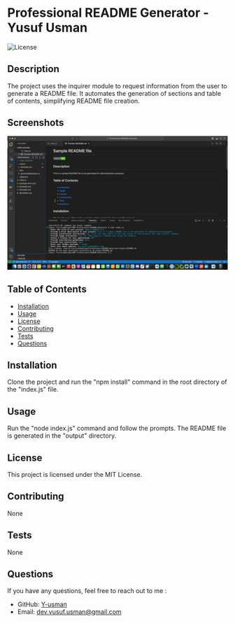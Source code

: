 
# Professional README Generator - Yusuf Usman

![License](https://img.shields.io/badge/License-MIT-brightgreen)

## Description
The project uses the inquirer module to request information from the user to generate a README file. It automates the generation of sections and table of contents, simplifying README file creation.

## Screenshots
![SAMPLE README screenshot](/assets/Screenshot.png)

## Table of Contents
- [Installation](#installation)
- [Usage](#usage)
- [License](#license)
- [Contributing](#contributing)
- [Tests](#tests)
- [Questions](#questions)

## Installation
Clone the project and run the "npm install" command in the root directory of the "index.js" file.

## Usage
Run the "node index.js" command and follow the prompts. The README file is generated in the "output" directory.

## License
This project is licensed under the MIT License.

## Contributing
None

## Tests
None

## Questions
If you have any questions, feel free to reach out to me :
- GitHub: [Y-usman](https://github.com/Y-usman)
- Email: dev.yusuf.usman@gmail.com
